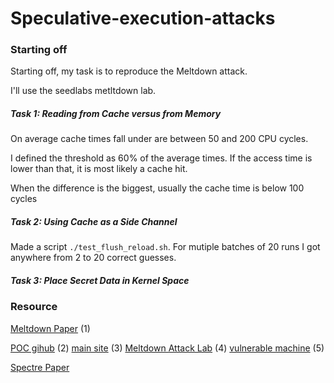 # Speculative-execution-attacks

### Starting off

Starting off, my task is to reproduce the Meltdown attack.

I'll use the seedlabs metltdown lab.

##### Task 1: Reading from Cache versus from Memory

On average cache times fall under are between 50 and 200 CPU cycles.

I defined the threshold as 60% of the average times. If the access time is
lower than that, it is most likely a cache hit.

When the difference is the biggest, usually the cache time is below 100 cycles

##### Task 2: Using Cache as a Side Channel

Made a script `./test_flush_reload.sh`. For mutiple batches of  20 runs I got
anywhere from 2 to 20 correct guesses.

##### Task 3: Place Secret Data in Kernel Space




### Resource

[Meltdown Paper](https://meltdownattack.com/meltdown.pdf) (1)

[POC gihub](https://github.com/IAIK/meltdown) (2)
[main site](https://meltdownattack.com/) (3)
[Meltdown Attack Lab](https://seedsecuritylabs.org/Labs_20.04/System/Meltdown_Attack/) (4)
[vulnerable machine](https://seed.nyc3.cdn.digitaloceanspaces.com/SEEDUbuntu-16.04-32bit.zip) (5)

[Spectre Paper](https://spectreattack.com/spectre.pdf)
